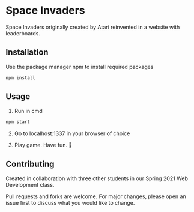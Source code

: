 # Space Invaders

Space Invaders originally created by Atari reinvented in a website with leaderboards. 

## Installation

Use the package manager npm to install required packages

```bash
npm install
```

## Usage
1. Run in cmd
 ```bash
npm start
```
2. Go to localhost:1337 in your browser of choice

3. Play game. Have fun. :space_invader:

## Contributing
Created in collaboration with three other students in our Spring 2021 Web Development class.

Pull requests and forks are welcome. For major changes, please open an issue first to discuss what you would like to change.
